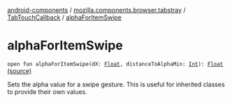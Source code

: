 [android-components](../../index.md) / [mozilla.components.browser.tabstray](../index.md) / [TabTouchCallback](index.md) / [alphaForItemSwipe](./alpha-for-item-swipe.md)

# alphaForItemSwipe

`open fun alphaForItemSwipe(dX: `[`Float`](https://kotlinlang.org/api/latest/jvm/stdlib/kotlin/-float/index.html)`, distanceToAlphaMin: `[`Int`](https://kotlinlang.org/api/latest/jvm/stdlib/kotlin/-int/index.html)`): `[`Float`](https://kotlinlang.org/api/latest/jvm/stdlib/kotlin/-float/index.html) [(source)](https://github.com/mozilla-mobile/android-components/blob/master/components/browser/tabstray/src/main/java/mozilla/components/browser/tabstray/TabTouchCallback.kt#L49)

Sets the alpha value for a swipe gesture. This is useful for inherited classes to provide their own values.

